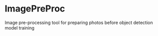 # ImagePreProc
Image pre-processing tool for preparing photos before object detection model training 
